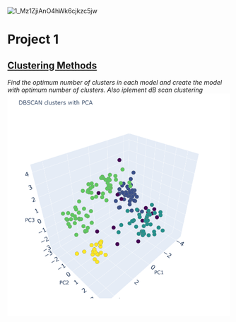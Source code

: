 ![1_Mz1ZjiAnO4hWk6cjkzc5jw](https://user-images.githubusercontent.com/113236505/203913324-082b12da-6717-4ba4-aa45-63469452b6dd.jpeg)
# Project 1
## [ Clustering Methods](https://github.com/reshmasbabu/Assignment-case-study_ReshmaSbabu/blob/a110b942032e9cb3eade10f6f86852bfa1a94c18/Reshma%20S%20Babu%20Assign%20Clustering.ipynb)
*Find the optimum number of clusters in each model and create the model with optimum number of clusters. Also iplement dB scan clustering*
![DB scan graph](https://github.com/reshmasbabu/Reshma-Suresh-Babu-Porfolio/blob/0910b40392344408d092da71da9e4cd056373944/DB%20scan%20graph.png)

